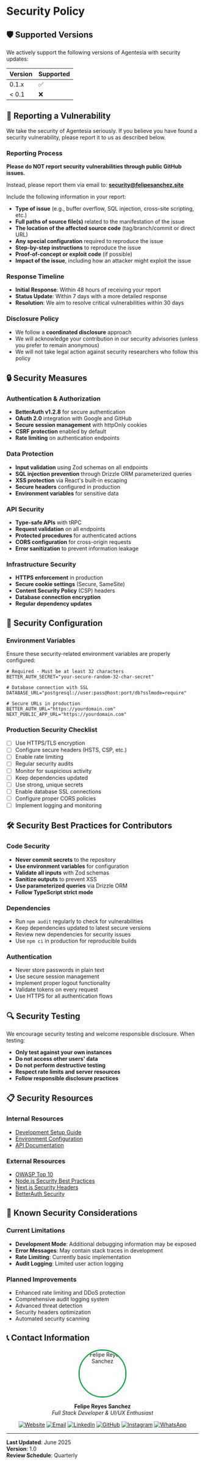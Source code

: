 # Security Policy

## 🛡️ Supported Versions

We actively support the following versions of Agentesia with security updates:

| Version | Supported          |
| ------- | ------------------ |
| 0.1.x   | :white_check_mark: |
| < 0.1   | :x:                |

## 🚨 Reporting a Vulnerability

We take the security of Agentesia seriously. If you believe you have found a security vulnerability, please report it to us as described below.

### Reporting Process

**Please do NOT report security vulnerabilities through public GitHub issues.**

Instead, please report them via email to: **security@felipesanchez.site**

Include the following information in your report:

- **Type of issue** (e.g., buffer overflow, SQL injection, cross-site scripting, etc.)
- **Full paths of source file(s)** related to the manifestation of the issue
- **The location of the affected source code** (tag/branch/commit or direct URL)
- **Any special configuration** required to reproduce the issue
- **Step-by-step instructions** to reproduce the issue
- **Proof-of-concept or exploit code** (if possible)
- **Impact of the issue**, including how an attacker might exploit the issue

### Response Timeline

- **Initial Response**: Within 48 hours of receiving your report
- **Status Update**: Within 7 days with a more detailed response
- **Resolution**: We aim to resolve critical vulnerabilities within 30 days

### Disclosure Policy

- We follow a **coordinated disclosure** approach
- We will acknowledge your contribution in our security advisories (unless you prefer to remain anonymous)
- We will not take legal action against security researchers who follow this policy

## 🔒 Security Measures

### Authentication & Authorization

- **BetterAuth v1.2.8** for secure authentication
- **OAuth 2.0** integration with Google and GitHub
- **Secure session management** with httpOnly cookies
- **CSRF protection** enabled by default
- **Rate limiting** on authentication endpoints

### Data Protection

- **Input validation** using Zod schemas on all endpoints
- **SQL injection prevention** through Drizzle ORM parameterized queries
- **XSS protection** via React's built-in escaping
- **Secure headers** configured in production
- **Environment variables** for sensitive data

### API Security

- **Type-safe APIs** with tRPC
- **Request validation** on all endpoints
- **Protected procedures** for authenticated actions
- **CORS configuration** for cross-origin requests
- **Error sanitization** to prevent information leakage

### Infrastructure Security

- **HTTPS enforcement** in production
- **Secure cookie settings** (Secure, SameSite)
- **Content Security Policy** (CSP) headers
- **Database connection encryption**
- **Regular dependency updates**

## 🔧 Security Configuration

### Environment Variables

Ensure these security-related environment variables are properly configured:

```env
# Required - Must be at least 32 characters
BETTER_AUTH_SECRET="your-secure-random-32-char-secret"

# Database connection with SSL
DATABASE_URL="postgresql://user:pass@host:port/db?sslmode=require"

# Secure URLs in production
BETTER_AUTH_URL="https://yourdomain.com"
NEXT_PUBLIC_APP_URL="https://yourdomain.com"
```

### Production Security Checklist

- [ ] Use HTTPS/TLS encryption
- [ ] Configure secure headers (HSTS, CSP, etc.)
- [ ] Enable rate limiting
- [ ] Regular security audits
- [ ] Monitor for suspicious activity
- [ ] Keep dependencies updated
- [ ] Use strong, unique secrets
- [ ] Enable database SSL connections
- [ ] Configure proper CORS policies
- [ ] Implement logging and monitoring

## 🛠️ Security Best Practices for Contributors

### Code Security

- **Never commit secrets** to the repository
- **Use environment variables** for configuration
- **Validate all inputs** with Zod schemas
- **Sanitize outputs** to prevent XSS
- **Use parameterized queries** via Drizzle ORM
- **Follow TypeScript strict mode**

### Dependencies

- Run `npm audit` regularly to check for vulnerabilities
- Keep dependencies updated to latest secure versions
- Review new dependencies for security issues
- Use `npm ci` in production for reproducible builds

### Authentication

- Never store passwords in plain text
- Use secure session management
- Implement proper logout functionality
- Validate tokens on every request
- Use HTTPS for all authentication flows

## 🔍 Security Testing

We encourage security testing and welcome responsible disclosure. When testing:

- **Only test against your own instances**
- **Do not access other users' data**
- **Do not perform destructive testing**
- **Respect rate limits and server resources**
- **Follow responsible disclosure practices**

## 📋 Security Resources

### Internal Resources

- [Development Setup Guide](README.md#🚀-configuración-del-proyecto)
- [Environment Configuration](README.md#2-variables-de-entorno)
- [API Documentation](README.md#🔄-sistema-trpc-y-api)

### External Resources

- [OWASP Top 10](https://owasp.org/www-project-top-ten/)
- [Node.js Security Best Practices](https://nodejs.org/en/docs/guides/security/)
- [Next.js Security Headers](https://nextjs.org/docs/advanced-features/security-headers)
- [BetterAuth Security](https://www.better-auth.com/docs/concepts/security)

## 🚨 Known Security Considerations

### Current Limitations

- **Development Mode**: Additional debugging information may be exposed
- **Error Messages**: May contain stack traces in development
- **Rate Limiting**: Currently basic implementation
- **Audit Logging**: Limited user action logging

### Planned Improvements

- Enhanced rate limiting and DDoS protection
- Comprehensive audit logging system
- Advanced threat detection
- Security headers optimization
- Automated security scanning

## 📞 Contact Information

<div align="center">
  <img src="https://github.com/felipesanchez-dev.png" width="120" height="120" style="border-radius: 50%; border: 3px solid #16a34a;" alt="Felipe Reyes Sanchez" />
  
  **Felipe Reyes Sanchez**  
  *Full Stack Developer & UI/UX Enthusiast*
</div>

<div align="center">
  
[![Website](https://img.shields.io/badge/Website-felipesanchezdev.site-green?style=for-the-badge&logo=safari)](https://felipesanchezdev.site)
[![Email](https://img.shields.io/badge/Email-felipe@felipesanchezdev.site-red?style=for-the-badge&logo=gmail)](mailto:felipe@felipesanchezdev.site)
[![LinkedIn](https://img.shields.io/badge/LinkedIn-Felipe_Reyes_Sanchez-blue?style=for-the-badge&logo=linkedin)](https://www.linkedin.com/in/felipereyessa)
[![GitHub](https://img.shields.io/badge/GitHub-@felipesanchez--dev-black?style=for-the-badge&logo=github)](https://github.com/felipesanchez-dev)
[![Instagram](https://img.shields.io/badge/Instagram-@felipesanchez__dev-purple?style=for-the-badge&logo=instagram)](https://www.instagram.com/felipesanchez_dev)
[![WhatsApp](https://img.shields.io/badge/WhatsApp-+573102_452542-green?style=for-the-badge&logo=whatsapp)](https://wa.me/573102452542)

</div>

---

**Last Updated**: June 2025  
**Version**: 1.0  
**Review Schedule**: Quarterly